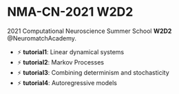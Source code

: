 # NMA-CN-2021 W2D2
2021 Computational Neuroscience Summer School **W2D2** @NeuromatchAcademy.

- ⚡ **tutorial1**: Linear dynamical systems  
- ⚡ **tutorial2**: Markov Processes  
- ⚡ **tutorial3**: Combining determinism and stochasticity  
- ⚡ **tutorial4**: Autoregressive models
